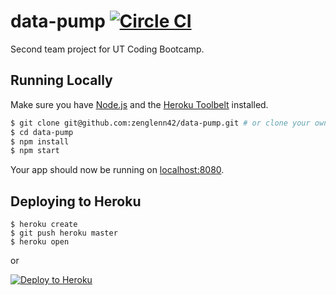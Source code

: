 # data-pump [![Circle CI](https://circleci.com/gh/zenglenn42/data-pump.svg?style=shield&circle-token=:circle-token)](https://circleci.com/gh/zenglenn42/data-pump)

Second team project for UT Coding Bootcamp.

## Running Locally

Make sure you have [Node.js](http://nodejs.org/) and the [Heroku Toolbelt](https://toolbelt.heroku.com/) installed.

```sh
$ git clone git@github.com:zenglenn42/data-pump.git # or clone your own fork
$ cd data-pump
$ npm install
$ npm start
```
Your app should now be running on [localhost:8080](http://localhost:8080/).

## Deploying to Heroku

```
$ heroku create
$ git push heroku master
$ heroku open
```
or

[![Deploy to Heroku](https://www.herokucdn.com/deploy/button.png)](https://heroku.com/deploy)
